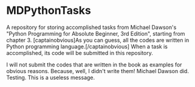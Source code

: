 # MDPythonTasks
A repository for storing accomplished tasks from Michael Dawson's "Python Programming for Absolute Beginner, 3rd Edition", starting from chapter 3. [captainobvious]As you can guess, all the codes are written in Python programming language.[/captainobvious] When a task is accomplished, its code will be submitted in this repository.

I will not submit the codes that are written in the book as examples for obvious reasons. Because, well, I didn't write them! Michael Dawson did.
Testing. This is a useless message.
